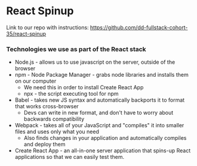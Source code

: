 # React Spinup

Link to our repo with instructions: https://github.com/dd-fullstack-cohort-35/react-spinup

### Technologies we use as part of the React stack
- Node.js - allows us to use javascript on the server, outside of the browser
- npm - Node Package Manager - grabs node libraries and installs them on our computer
    - We need this in order to install Create React App
    - npx - the script executing tool for npm
- Babel - takes new JS syntax and automatically backports it to format that works cross-browser
    - Devs can write in new format, and don't have to worry about backwards compatibility
- Webpack - takes all of your JavaScript and "compiles" it into smaller files and uses only what you need
    - Also finds changes in your application and automatically compiles and deploy them
- Create React App - an all-in-one server application that spins-up React applications so that we can easily test them.